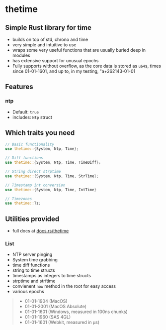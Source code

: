 # thetime
## Simple Rust library for time
- builds on top of std, chrono and time
- very simple and intuitive to use
- wraps some very useful functions that are usually buried deep in modules
- has extensive support for unusual epochs
- Fully supports without overflow, as the core data is stored as `u64`s, times since 01-01-1601, and up to, in my testing, "a+262143-01-01

## Features
### ntp
- Default: `true`
- includes: `Ntp` struct
## Which traits you need
```rust
// Basic functionality
use thetime::{System, Ntp, Time};

// Diff functions
use thetime::{System, Ntp, Time, TimeDiff};

// String direct strptime
use thetime::{System, Ntp, Time, StrTime};

// Timestamp int conversion
use thetime::{System, Ntp, Time, IntTime}

// Timezones
use thetime::Tz;
```
## Utilities provided
- full docs at [docs.rs/thetime](https://docs.rs/thetime)
### List
- NTP server pinging
- System time grabbing
- time diff functions
- string to time structs
- timestamps as integers to time structs
- strptime and strftime
- convienent `now` method in the root for easy access
- various epochs
> - 01-01-1904 (MacOS)
> - 01-01-2001 (MacOS Absolute)
> - 01-01-1601 (Windows, measured in 100ns chunks)
> - 01-01-1960 (SAS 4GL)
> - 01-01-1601 (Webkit, measured in μs)
